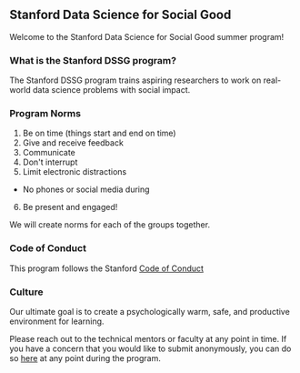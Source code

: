 ## Stanford Data Science for Social Good
Welcome to the Stanford Data Science for Social Good summer program!

### What is the Stanford DSSG program?
The Stanford DSSG program trains aspiring researchers to work on real-world data science problems with social impact. 

### Program Norms
1. Be on time (things start and end on time)
2. Give and receive feedback
3. Communicate
4. Don't interrupt
5. Limit electronic distractions
  * No phones or social media during
6. Be present and engaged!

We will create norms for each of the groups together. 

### Code of Conduct
This program follows the Stanford [Code of Conduct](https://adminguide.stanford.edu/chapter-1/subchapter-1/policy-1-1-1)

### Culture
Our ultimate goal is to create a psychologically warm, safe, and productive environment for learning. 

Please reach out to the technical mentors or faculty at any point in time.
If you have a concern that you would like to submit anonymously, you can do so [here](https://docs.google.com/forms/d/e/1FAIpQLSfmiXSa1d4n_qEcD7jvVSpCY3LN4_tKHal6Lgi2zQ4eflMmWA/viewform) at any point during the program.
